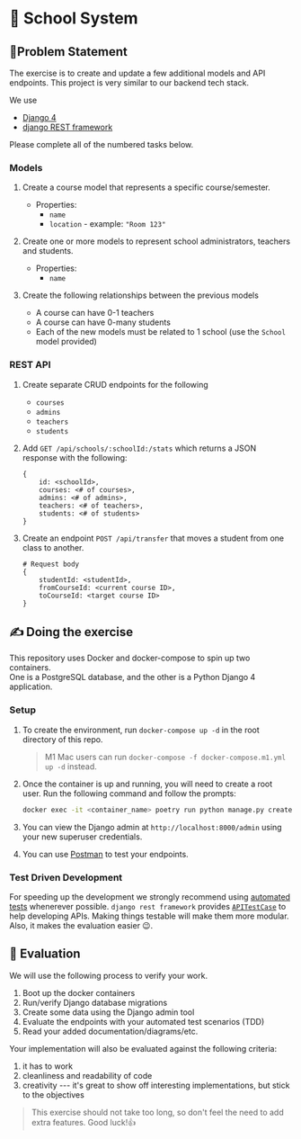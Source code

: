 # 🏫 School System

## 📑Problem Statement

The exercise is to create and update a few additional models and API endpoints.
This project is very similar to our backend tech stack.  

We use

- [Django 4](https://docs.djangoproject.com/en/4.0/)
- [django REST framework](https://www.django-rest-framework.org/)


Please complete all of the numbered tasks below.


### Models

1. Create a course model that represents a specific course/semester.

    - Properties:
        - `name`
        - `location` - example: `"Room 123"`

2. Create one or more models to represent school administrators, teachers and students.

    - Properties:
        - `name`

3. Create the following relationships between the previous models

    - A course can have 0-1 teachers
    - A course can have 0-many students
    - Each of the new models must be related to 1 school (use the `School` model provided)
    

### REST API

1. Create separate CRUD endpoints for the following

    - `courses`
    - `admins`
    - `teachers`
    - `students`

2. Add `GET /api/schools/:schoolId:/stats` which returns a JSON response with the following:

    ```
    {
        id: <schoolId>,
        courses: <# of courses>,
        admins: <# of admins>,
        teachers: <# of teachers>,
        students: <# of students>
    }
    ```

3. Create an endpoint `POST /api/transfer` that moves a student from one class to another.

    ```
    # Request body
    {
        studentId: <studentId>,
        fromCourseId: <current course ID>,
        toCourseId: <target course ID>
    }
    ```


## ✍️ Doing the exercise

This repository uses Docker and docker-compose to spin up two containers.  
One is a PostgreSQL database, and the other is a Python Django 4 application.

### Setup

1. To create the environment, run `docker-compose up -d` in the root directory of this repo.

    > M1 Mac users can run `docker-compose -f docker-compose.m1.yml up -d` instead.

2. Once the container is up and running, you will need to create a root user.  Run the following command and follow the prompts: 

    ```bash
    docker exec -it <container_name> poetry run python manage.py createsuperuser
    ```

3. You can view the Django admin at `http://localhost:8000/admin` using your new superuser credentials.

4. You can use [Postman](https://www.postman.com/) to test your endpoints.

### Test Driven Development

For speeding up the development we strongly recommend using [automated tests](https://realpython.com/test-driven-development-of-a-django-restful-api/) whenerever possible.
`django rest framework` provides [`APITestCase`](https://www.django-rest-framework.org/api-guide/testing/#api-test-cases) 
to help developing APIs.
Making things testable will make them more modular.
Also, it makes the evaluation easier 😉.


## 💯 Evaluation

We will use the following process to verify your work.

1. Boot up the docker containers
2. Run/verify Django database migrations
3. Create some data using the Django admin tool
4. Evaluate the endpoints with your automated test scenarios (TDD)
5. Read your added documentation/diagrams/etc.

Your implementation will also be evaluated against the following criteria:

1. it has to work
2. cleanliness and readability of code
3. creativity --- it's great to show off interesting implementations, but stick to the objectives


> This exercise should not take too long, so don't feel the need to add extra features.
> Good luck!👍
